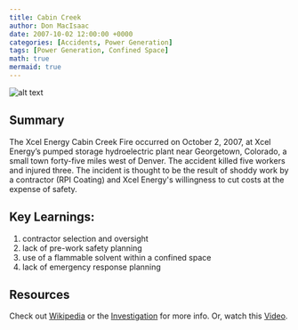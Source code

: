 ```yaml
---
title: Cabin Creek
author: Don MacIsaac
date: 2007-10-02 12:00:00 +0000
categories: [Accidents, Power Generation]
tags: [Power Generation, Confined Space]
math: true
mermaid: true
---
```

![alt text](https://i.imgur.com/MnVEkw0l.jpg "Cabin Creek Fire")
## Summary
The Xcel Energy Cabin Creek Fire occurred on October 2, 2007, at Xcel Energy’s pumped storage hydroelectric plant near Georgetown, Colorado, a small town forty-five miles west of Denver. The accident killed five workers and injured three. The incident is thought to be the result of shoddy work by a contractor (RPI Coating) and Xcel Energy's willingness to cut costs at the expense of safety.

## Key Learnings:
1. contractor selection and oversight
2. lack of pre-work safety planning
3. use of a flammable solvent within a confined space
4. lack of emergency response planning

## Resources
Check out [Wikipedia][wikipedia] or the [Investigation][investigation] for more info. Or, watch this [Video][video]. 

[wikipedia]: https://en.wikipedia.org/wiki/Xcel_Energy_Cabin_Creek_Fire
[investigation]: https://www.csb.gov/xcel-energy-company-hydroelectric-tunnel-fire/
[video]: https://www.youtube.com/watch?v=BeaX0IRjyd8